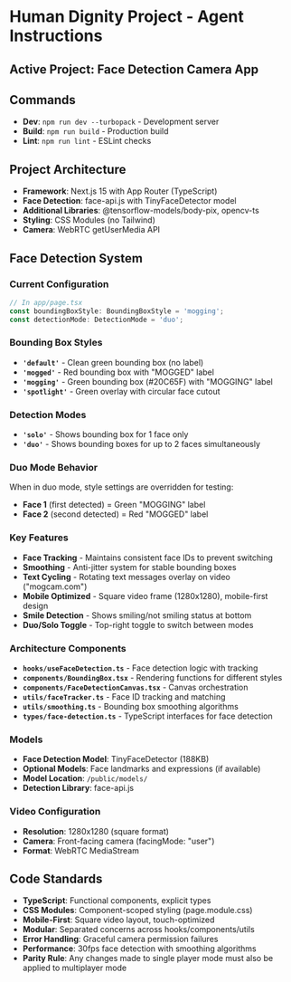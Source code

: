 # Human Dignity Project - Agent Instructions

## Active Project: Face Detection Camera App

## Commands
- **Dev**: `npm run dev --turbopack` - Development server  
- **Build**: `npm run build` - Production build
- **Lint**: `npm run lint` - ESLint checks

## Project Architecture
- **Framework**: Next.js 15 with App Router (TypeScript)
- **Face Detection**: face-api.js with TinyFaceDetector model
- **Additional Libraries**: @tensorflow-models/body-pix, opencv-ts
- **Styling**: CSS Modules (no Tailwind)
- **Camera**: WebRTC getUserMedia API

## Face Detection System

### Current Configuration
```typescript
// In app/page.tsx
const boundingBoxStyle: BoundingBoxStyle = 'mogging'; 
const detectionMode: DetectionMode = 'duo';
```

### Bounding Box Styles
- **`'default'`** - Clean green bounding box (no label)
- **`'mogged'`** - Red bounding box with "MOGGED" label
- **`'mogging'`** - Green bounding box (#20C65F) with "MOGGING" label  
- **`'spotlight'`** - Green overlay with circular face cutout

### Detection Modes
- **`'solo'`** - Shows bounding box for 1 face only
- **`'duo'`** - Shows bounding boxes for up to 2 faces simultaneously

### Duo Mode Behavior
When in duo mode, style settings are overridden for testing:
- **Face 1** (first detected) = Green "MOGGING" label
- **Face 2** (second detected) = Red "MOGGED" label

### Key Features
- **Face Tracking** - Maintains consistent face IDs to prevent switching
- **Smoothing** - Anti-jitter system for stable bounding boxes
- **Text Cycling** - Rotating text messages overlay on video ("mogcam.com")
- **Mobile Optimized** - Square video frame (1280x1280), mobile-first design
- **Smile Detection** - Shows smiling/not smiling status at bottom
- **Duo/Solo Toggle** - Top-right toggle to switch between modes

### Architecture Components
- **`hooks/useFaceDetection.ts`** - Face detection logic with tracking
- **`components/BoundingBox.tsx`** - Rendering functions for different styles
- **`components/FaceDetectionCanvas.tsx`** - Canvas orchestration
- **`utils/faceTracker.ts`** - Face ID tracking and matching
- **`utils/smoothing.ts`** - Bounding box smoothing algorithms
- **`types/face-detection.ts`** - TypeScript interfaces for face detection

### Models
- **Face Detection Model**: TinyFaceDetector (188KB)
- **Optional Models**: Face landmarks and expressions (if available)
- **Model Location**: `/public/models/`
- **Detection Library**: face-api.js

### Video Configuration
- **Resolution**: 1280x1280 (square format)
- **Camera**: Front-facing camera (facingMode: "user")
- **Format**: WebRTC MediaStream

## Code Standards
- **TypeScript**: Functional components, explicit types
- **CSS Modules**: Component-scoped styling (page.module.css)
- **Mobile-First**: Square video layout, touch-optimized
- **Modular**: Separated concerns across hooks/components/utils
- **Error Handling**: Graceful camera permission failures
- **Performance**: 30fps face detection with smoothing algorithms
- **Parity Rule**: Any changes made to single player mode must also be applied to multiplayer mode
